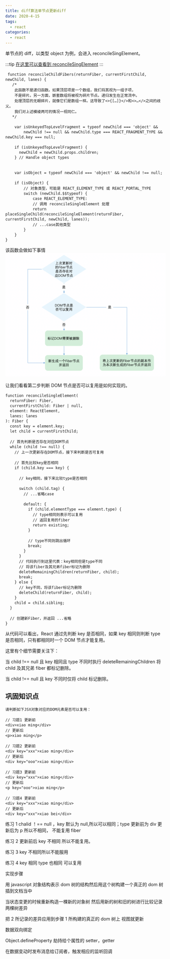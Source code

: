 ```yaml
---
title: diff算法单节点更新diff
date: 2020-4-15
tags:
  - react
categories:
  - react
---
```


[在这里可以查看到reconcilesingelement]: https://github.com/facebook/react/blob/1fb18e22ae66fdb1dc127347e169e73948778e5a/packages/react-reconciler/src/ReactChildFiber.new.js#L1141

单节点的 diff，以类型 object 为例，会进入 reconcileSingElement。

:::tip
[在这里可以查看到 reconcileSingElement][在这里可以查看到reconcilesingelement]
:::

```
 function reconcileChildFibers(returnFiber, currentFirstChild, newChild, lanes) {
   /*
    此函数不是递归函数。如果顶层项是一个数组，我们将其视为一组子项，
    不是碎片。另一方面，嵌套数组将被视为碎片节点。递归发生在正常流中。
    处理顶层的无眼碎片，就像它们是数组一样。这导致了<>{[…]}</>和<>…</>之间的歧义。
    我们对上述模棱两可的情况一视同仁。
   */

    var isUnkeyedTopLevelFragment = typeof newChild === 'object' &&
        newChild !== null && newChild.type === REACT_FRAGMENT_TYPE && newChild.key === null;

    if (isUnkeyedTopLevelFragment) {
      newChild = newChild.props.children;
    } // Handle object types


    var isObject = typeof newChild === 'object' && newChild !== null;

    if (isObject) {
        // 对象类型，可能是 REACT_ELEMENT_TYPE 或 REACT_PORTAL_TYPE
        switch (newChild.$$typeof) {
            case REACT_ELEMENT_TYPE:
            // 调用 reconcileSingleElement 处理
            return placeSingleChild(reconcileSingleElement(returnFiber, currentFirstChild, newChild, lanes));
            // ...case其他类型
        }
    }
}
```

该函数会做如下事情
![call](./images/diff.png)

让我们看看第二步判断 DOM 节点是否可以复用是如何实现的。

```
function reconcileSingleElement(
  returnFiber: Fiber,
  currentFirstChild: Fiber | null,
  element: ReactElement,
  lanes: lanes
): Fiber {
  const key = element.key;
  let child = currentFirstChild;

  // 首先判断是否存在对应DOM节点
  while (child !== null) {
    // 上一次更新存在DOM节点，接下来判断是否可复用

    // 首先比较key是否相同
    if (child.key === key) {

      // key相同，接下来比较type是否相同

      switch (child.tag) {
        // ...省略case

        default: {
          if (child.elementType === element.type) {
            // type相同则表示可以复用
            // 返回复用的fiber
            return existing;
          }

          // type不同则跳出循环
          break;
        }
      }
      // 代码执行到这里代表：key相同但是type不同
      // 将该fiber及其兄弟fiber标记为删除
      deleteRemainingChildren(returnFiber, child);
      break;
    } else {
      // key不同，将该fiber标记为删除
      deleteChild(returnFiber, child);
    }
    child = child.sibling;
  }

  // 创建新Fiber，并返回 ...省略
}
```

从代码可以看出，React 通过先判断 key 是否相同，如果 key 相同则判断 type 是否相同，只有都相同时一个 DOM 节点才能复用。

这里有个细节需要关注下：

当 child !== null 且 key 相同且 type 不同时执行 deleteRemainingChildren 将 child 及其兄弟 fiber 都标记删除。

当 child !== null 且 key 不同时仅将 child 标记删除。

## 巩固知识点

```
请判断如下JSX对象对应的DOM元素是否可以复用：

// 习题1 更新前
<div>xiao ming</div>
// 更新后
<p>xiao ming</p>

// 习题2 更新前
<div key="xxx">xiao ming</div>
// 更新后
<div key="ooo">xiao ming</div>

// 习题3 更新前
<div key="xxx">xiao ming</div>
// 更新后
<p key="ooo">xiao ming</p>

// 习题4 更新前
<div key="xxx">xiao ming</div>
// 更新后
<div key="xxx">xiao bei</div>
```

练习 1 chalid ！== null ，key 默认为 null,所以可以相同；type 更新前为 div 更新后为 p 所以不相同， 不能复用 fiber

练习 2 更新前后 key 不相同 所以不能复用。

练习 3 key 不相同所以不能服用

练习 4 key 相同 type 也相同 可以复用

实现步骤

用 javascript 对象结构表示 dom 树的结构然后用这个树构建一个真正的 dom 树插到文档当中

当状态变更的时候重新构造一棵新的对象树 然后用新的树和旧的树进行比较记录两棵树差异

把 2 所记录的差异应用到步骤 1 所构建的真正的 dom 树上 视图就更新

数据双向绑定

Object.defineProperty 劫持给个属性的 setter，getter

在数据变动时发布消息给订阅者，触发相应的监听回调
